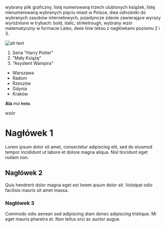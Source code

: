 wybrany plik graficzny,
listę numerowaną trzech ulubionych książek,
listę nienumerowaną wybranych pięciu miast w Polsce,
dwa odnośniki do wybranych zasobów internetowych,
pojedyncze zdanie zawierające wyrazy wyróżnione w trybach: bold, italic, striketrough,
wybrany wzór matematyczny w formacie Latex,
dwie linie teksu z nagłówkami poziomu 2 i 3.


![alt text]( https://static.wikia.nocookie.net/disney/images/b/b3/Zygzak_mcqueen_art.png/revision/latest?cb=20170125154546&path-prefix=pl "Obrazek 1")

1. Seria "Harry Potter"
2. "Mały Książę"
3. "Asystent Wampira"

+  Warszawa
+  Radom
+  Rzeszów
+  Gdynia
+  Kraków

[1]: [Wikipedia(https://pl.wikipedia.org/)

[2]: [YouTube](https://www.youtube.com/)

**Ala** *ma* ~~kota~~.

wzór

# Nagłówek 1
Lorem ipsum dolor sit amet, consectetur adipiscing elit, sed do eiusmod tempor incididunt ut labore et dolore magna aliqua. Nisl tincidunt eget nullam non.
## Nagłówek 2
Quis hendrerit dolor magna eget est lorem ipsum dolor sit. Volutpat odio facilisis mauris sit amet massa. 
### Nagłówek 3
Commodo odio aenean sed adipiscing diam donec adipiscing tristique. Mi eget mauris pharetra et. Non tellus orci ac auctor augue. 
